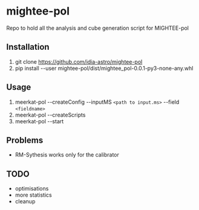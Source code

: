 mightee-pol
===========
Repo to hold all the analysis and cube generation script for MIGHTEE-pol

## Installation
1. git clone https://github.com/idia-astro/mightee-pol
2. pip install --user mightee-pol/dist/mightee_pol-0.0.1-py3-none-any.whl


## Usage
1. meerkat-pol --createConfig --inputMS `<path to input.ms>` --field `<fieldname>`
2. meerkat-pol --createScripts
3. meerkat-pol --start

## Problems
- RM-Sythesis works only for the calibrator

## TODO
- optimisations 
- more statistics
- cleanup
